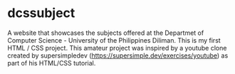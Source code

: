 # dcssubject

A website that showcases the subjects offered at the Departmet of Computer Science - University of the Philippines Diliman. This is my first HTML / CSS project. This amateur project was inspired by a youtube clone created by supersimpledev (https://supersimple.dev/exercises/youtube) as part of his HTML/CSS tutorial.
